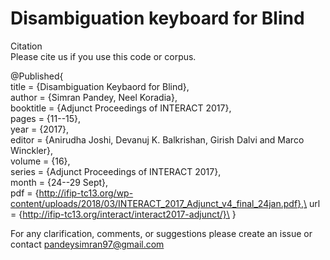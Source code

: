 # Disambiguation keyboard for Blind

Citation\
Please cite us if you use this code or corpus.

@Published{\
  title = 	 {Disambiguation Keybaord for Blind},\
  author = 	 {Simran Pandey, Neel Koradia},\
  booktitle = 	 {Adjunct Proceedings of INTERACT 2017},\
  pages = 	 {11--15},\
  year = 	 {2017},\
  editor = 	 {Anirudha Joshi, Devanuj K. Balkrishan, Girish Dalvi and Marco Winckler},\
  volume = 	 {16},\
  series = 	 {Adjunct Proceedings of INTERACT 2017},\
  month = 	 {24--29 Sept},\
  pdf = 	 {http://ifip-tc13.org/wp-content/uploads/2018/03/INTERACT_2017_Adjunct_v4_final_24jan.pdf},\
  url = 	 {http://ifip-tc13.org/interact/interact2017-adjunct/}\
}

For any clarification, comments, or suggestions please create an issue or contact pandeysimran97@gmail.com
